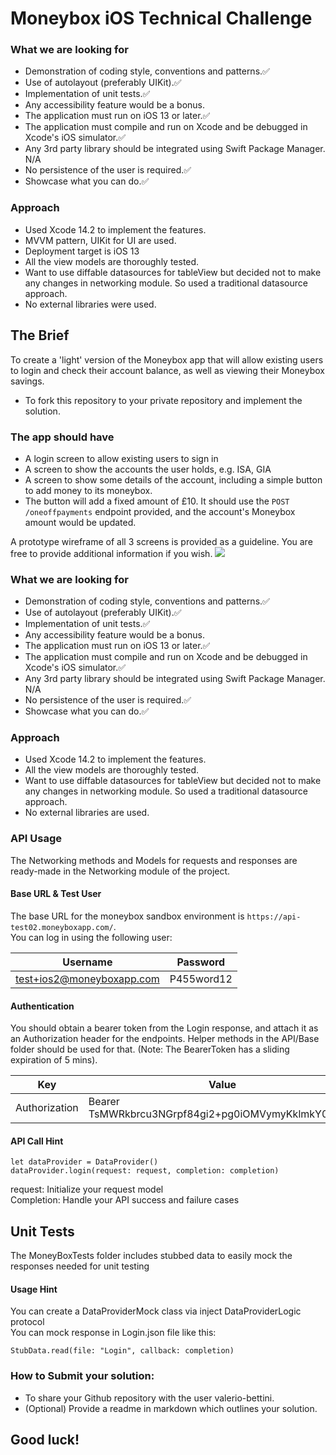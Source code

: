 
# Moneybox iOS Technical Challenge

### What we are looking for
 - Demonstration of coding style, conventions and patterns.✅
 - Use of autolayout (preferably UIKit).✅
 - Implementation of unit tests.✅
 - Any accessibility feature would be a bonus.
 - The application must run on iOS 13 or later.✅
 - The application must compile and run on Xcode and be debugged in Xcode's iOS simulator.✅
 - Any 3rd party library should be integrated using Swift Package Manager. N/A
 - No persistence of the user is required.✅
 - Showcase what you can do.✅
 
 ### Approach
 - Used Xcode 14.2 to implement the features.
 - MVVM pattern, UIKit for UI are used.
 - Deployment target is iOS 13
 - All the view models are thoroughly tested.
 - Want to use diffable datasources for tableView but decided not to make any changes in networking module. So used a traditional datasource approach.
 - No external libraries were used.

## The Brief

To create a 'light' version of the Moneybox app that will allow existing users to login and check their account balance, as well as viewing their Moneybox savings. 
- To fork this repository to your private repository and implement the solution.
 
### The app should have
- A login screen to allow existing users to sign in
- A screen to show the accounts the user holds, e.g. ISA, GIA
- A screen to show some details of the account, including a simple button to add money to its moneybox.
- The button will add a fixed amount of £10. It should use the `POST /oneoffpayments` endpoint provided, and the account's Moneybox amount would be updated.

A prototype wireframe of all 3 screens is provided as a guideline. You are free to provide additional information if you wish.
![](wireframe.png)

### What we are looking for
 - Demonstration of coding style, conventions and patterns.✅
 - Use of autolayout (preferably UIKit).✅
 - Implementation of unit tests.✅
 - Any accessibility feature would be a bonus.
 - The application must run on iOS 13 or later.✅
 - The application must compile and run on Xcode and be debugged in Xcode's iOS simulator.✅
 - Any 3rd party library should be integrated using Swift Package Manager. N/A
 - No persistence of the user is required.✅
 - Showcase what you can do.✅
 
 ### Approach
 - Used Xcode 14.2 to implement the features.
 - All the view models are thoroughly tested.
 - Want to use diffable datasources for tableView but decided not to make any changes in networking module. So used a traditional datasource approach.
 - No external libraries are used.

### API Usage
The Networking methods and Models for requests and responses are ready-made in the Networking module of the project.

#### Base URL & Test User
The base URL for the moneybox sandbox environment is `https://api-test02.moneyboxapp.com/`. </br>
You can log in using the following user:

|  Username          | Password         |
| ------------- | ------------- |
| test+ios2@moneyboxapp.com  | P455word12  |

#### Authentication
You should obtain a bearer token from the Login response, and attach it as an Authorization header for the endpoints. Helper methods in the API/Base folder should be used for that.
(Note: The BearerToken has a sliding expiration of 5 mins).

| Key  |  Value  |
| ------------- | ------------- |
| Authorization |  Bearer TsMWRkbrcu3NGrpf84gi2+pg0iOMVymyKklmkY0oI84= |

#### API Call Hint

```
let dataProvider = DataProvider()
dataProvider.login(request: request, completion: completion)
```
request: Initialize your request model </br>
Completion: Handle your API success and failure cases

## Unit Tests
The MoneyBoxTests folder includes stubbed data to easily mock the responses needed for unit testing

#### Usage Hint
You can create a DataProviderMock class via inject DataProviderLogic protocol </br>
You can mock response in Login.json file like this:
```
StubData.read(file: "Login", callback: completion)
```

### How to Submit your solution:
 - To share your Github repository with the user valerio-bettini.
 - (Optional) Provide a readme in markdown which outlines your solution.

## Good luck!
